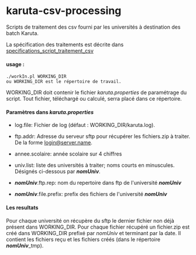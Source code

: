 # karuta-csv-processing
Scripts de traitement des csv fourni par les universités à destination des batch Karuta.

La spécification des traitements est décrite dans [specifications_script_traitement_csv](specifications_script_traitement_csv.md)

#### usage :

	./workIn.pl WORKING_DIR
	ou WORKING_DIR est le répertoire de travail.

WORKING_DIR doit contenir le fichier *karuta.properties* de paramétrage du script.
Tout fichier, téléchargé ou calculé, serra placé dans ce répertoire.

#### Paramètres dans *karuta.properties*

- log.file: Fichier de log (défaut : WORKING_DIR/karuta.log).

- ftp.addr: Adresse du serveur sftp pour récupérer les fichiers.zip à traiter.
De la forme login@server.name.

- annee.scolaire: année scolaire sur 4 chiffres

- univ.list: liste des universités à traiter; noms courts en minuscules. Désignés ci-dessous par *__nomUniv__*.

- *__nomUniv__*.ftp.rep: nom du repertoire dans ftp de l'université *__nomUniv__*

- *__nomUniv__*.file.prefix: prefix des fichiers de l'université *__nomUniv__*

#### Les resultats
Pour chaque université on récupère du sftp le dernier fichier non déjà présent dans WORKING_DIR.
Pour chaque fichier récupéré un fichier.zip est créé dans  WORKING_DIR  prefixé par *_nomUniv_* et terminant par la date.
Il contient les fichiers reçu et les fichiers créés (dans le répertoire *__nomUniv__*_tmp).
